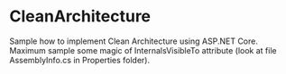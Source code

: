# CleanArchitecture
Sample how to implement Clean Architecture using ASP.NET Core.
Maximum sample some magic of InternalsVisibleTo attribute (look at file AssemblyInfo.cs in Properties folder).
